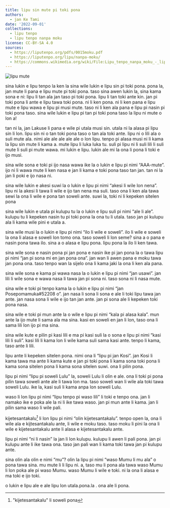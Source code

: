 ```yaml
---
title: lipu sin mute pi toki pona
authors:
  - jan Ke Tami
date: '2022-09-01'
collections:
  - lipu tenpo
  - lipu tenpo nanpa moku
license: CC-BY-SA 4.0
sources:
  - https://liputenpo.org/pdfs/0015moku.pdf
  - https://liputenpo.org/lipu/nanpa-moku/
  - https://commons.wikimedia.org/wiki/File:Lipu_tenpo_nanpa_moku_-_lipu_mute.png
---
```


![lipu mute](https://upload.wikimedia.org/wikipedia/commons/e/ec/Lipu_tenpo_nanpa_moku_-_lipu_mute.png)

sina lukin e lipu tenpo la ken la sina wile lukin e lipu sin pi toki pona. pona la, jan mute li pana e lipu mute pi toki pona. taso sina awen lukin la, sina kama sona e ni: lipu li tan ala jan taso pi toki pona. lipu li tan toki ante kin. jan pi toki pona li ante e lipu tawa toki pona. ni li ken pona. ni li ken pana e lipu mute e lipu wawa e lipu pi musi mute. taso ni li ken ala pana e lipu pi nasin pi toki pona taso. sina wile lukin e lipu pi tan pi toki pona taso la lipu ni mute o lon a!

tan ni la, jan Lakuse li pana e wile pi utala musi sin. utala ni la alasa pi lipu sin li lon. lipu sin ni o tan toki pona taso o tan ala toki ante. lipu ni o lili ala o suli mute ala. nimi ale ale ale ale ale o lon lipu. tenpo pi alasa musi ni li kama la lipu sin mute li kama a. mute lipu li luka luka tu. suli pi lipu ni li suli lili li suli mute li suli pi mute wawa. mi lukin e lipu. lukin ale mi la ona li pona li toki e ijo musi.

sina wile sona e toki pi ijo nasa wawa ike la o lukin e lipu pi nimi “AAA-mute”. ijo ni li wawa mute li ken nasa e jan li kama e toki pona taso tan jan. tan ni la jan li poki e ijo nasa ni.

sina wile lukin e akesi suwi la o lukin e lipu pi nimi “akesi li wile lon nena”. lipu ni la akesi li tawa li wile e ijo tan nena ma suli. taso ona li ken ala tawa sewi la ona li wile e pona tan soweli ante. suwi la, toki ni li kepeken sitelen pona

sina wile lukin e utala pi kulupu tu la o lukin e lipu suli pi nimi “ale li ale”. kulupu tu li kepeken nasin tu pi toki pona la ona tu li utala. taso jan pi kulupu ala li kama wile pini e utala a.

sina wile musi la o lukin e lipu pi nimi “ilo li wile e soweli”. ilo li wile e soweli la ona li alasa e soweli lon tomo ona. taso soweli li lon seme? sina a o pana e nasin pona tawa ilo. sina a o alasa e lipu pona. lipu pona la ilo li ken tawa.

sina wile sona e nasin pona pi jan pona e nasin ike pi jan pona la o tawa lipu pi nimi “jan pi sona mi en jan pona ona”. jan wan li awen pana e moku tawa jan pona ona. taso tenpo wan la sijelo ona li kama jaki la ona li ken ala pana.

sina wile sona e kama pi wawa nasa la o lukin e lipu pi nimi “jan usawi”. jan lili li wile sona e wawa nasa li tawa jan pi sona ni. taso sona ni li nasa mute.

sina wile e toki pi tenpo kama la o lukin e lipu pi nimi “jan Posepomamuka#52208 o”. jan nasa li sona li sona e ale li toki lipu tawa jan ante. jan nasa sona li wile e ijo tan jan ante. jan pi sona ale li kepeken toki pona nasa.

sina wile e toki pi mun ante la o wile e lipu pi nimi “kala pi alasa kala”. mun ante la ijo mute li sama ala ma sina. kasi en soweli en jan li lon, taso ona li sama lili lon ijo pi ma sina.

sina wile kute e pilin pi kasi lili e ma pi kasi suli la o sona e lipu pi nimi “kasi lili li suli”. kasi lili li kama lon li wile kama suli sama kasi ante. tenpo li kama, taso ante li lili.

lipu ante li kepeken sitelen pona. nimi ona li “lipu pi jan Kosi”. jan Kosi li kama tawa ma ante li kama kute e jan pi toki pona li kama sona toki pona li kama sona sitelen pona li kama sona sitelen suwi. ona li pilin pona.

lipu pi nimi “lipu pi soweli Lulu” la, soweli Lulu li olin e ale. ona li toki pi pona pilin tawa soweli ante ale li tawa lon ma. taso soweli wan li wile ala toki tawa soweli Lulu. ike la, kasi suli li kama anpa lon soweli Lulu.

waso li lon lipu pi nimi “lipu tenpo pi waso lili” li toki e tenpo ona. jan li namako ike e poka ale la ni li ike tawa waso. jan pi mun ante li kama. jan li pilin sama waso li wile pali.

kijetesantakalu[^1] li lon lipu pi nimi “olin kijetesantakalu”. tenpo open la, ona li wile ala e kijtesantakalu ante, li wile e moku taso. taso moku li pini la ona li wile e kijetesantakalu ante li alasa e kijetesantakalu ante.

lipu pi nimi “ni li nasin” la jan li lon kulupu. kulupu li awen li pali pona. jan pi kulupu ante li ike tawa ona. taso jan pali wan li kama toki tawa jan pi kulupu ante.

sina olin ala olin e nimi “mu”? olin la lipu pi nimi “waso Mumu li mu ala” o pona tawa sina. mu mute li li lipu ni. a, taso mu li pona ala tawa waso Mumu li lon poka ale pi waso Mumu. waso Mumu li wile e toki. ni la ona li alasa e ma toki e ijo toki.

o lukin e lipu ale e ale lipu lon utala.pona.la . ona ale li pona.

[^1]: "kijetesantakalu" li soweli pona